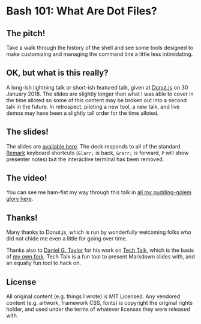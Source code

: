 # Bash 101: What Are Dot Files?

## The pitch!

Take a walk through the history of the shell and see some tools designed to make customizing and managing the command line a little less intimidating.

## OK, but what is this really?

A long-ish lightning talk or short-ish featured talk, given at [Donut.js](https://donutjs.club) on 30 January 2018. The slides are slightly longer than what I was able to cover in the time alloted so some of this content may be broken out into a second talk in the future. In retrospect, piloting a new tool, a new talk, and live demos may have been a slightly tall order for the time alloted.

## The slides!

The slides are [available here](http://mckern.github.io/bash101_dotfiles). The deck responds to all of the standard [Remark](http://remarkjs.com/) keyboard shortcuts (`&larr;` is back, `&rarr;` is forward, `P` will show presenter notes) but the interactive terminal has been removed.

## The video!

You can see me ham-fist my way through this talk in [all my pudding-golem glory here](https://www.youtube.com/watch?v=S7nxFR18Qbk).

## Thanks!

Many thanks to Donut.js, which is run by wonderfully welcoming folks who did not chide me even a little for going over time.

Thanks also to [Daniel G. Taylor](https://github.com/danielgtaylor) for his work on [Tech Talk](https://github.com/danielgtaylor/tech-talk), which is the basis of [my own fork](https://github.com/mckern/tech-talk/). Tech Talk is a fun tool to present Markdown slides with, and an equally fun tool to hack on.


## License

All original content (e.g. things I wrote) is MIT Licensed. Any vendored content (e.g. artwork, framework CSS, fonts) is copyright the original rights holder, and used under the terms of whatever licenses they were released with.
